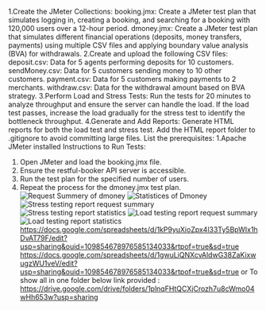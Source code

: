 1.Create the JMeter Collections:
booking.jmx: Create a JMeter test plan that simulates logging in, creating a booking, and searching for a booking with 120,000 users over a 12-hour period.
dmoney.jmx: Create a JMeter test plan that simulates different financial operations (deposits, money transfers, payments) using multiple CSV files and applying boundary value analysis (BVA) for withdrawals.
2.Create and upload the following CSV files:
deposit.csv: Data for 5 agents performing deposits for 10 customers.
sendMoney.csv: Data for 5 customers sending money to 10 other customers.
payment.csv: Data for 5 customers making payments to 2 merchants.
withdraw.csv: Data for the withdrawal amount based on BVA strategy.
3.Perform Load and Stress Tests:
Run the tests for 20 minutes to analyze throughput and ensure the server can handle the load.
If the load test passes, increase the load gradually for the stress test to identify the bottleneck throughput.
4.Generate and Add Reports:
Generate HTML reports for both the load test and stress test.
Add the HTML report folder to .gitignore to avoid committing large files.
List the prerequisites:
1.Apache JMeter installed
Instructions to Run Tests:
1. Open JMeter and load the booking.jmx file.
2. Ensure the restful-booker API server is accessible.
3. Run the test plan for the specified number of users.
4. Repeat the process for the dmoney.jmx test plan.
![Request Summery of dmoney](https://github.com/user-attachments/assets/c4b3b0c2-ace4-4191-b4b2-72b04e584fc4)
![Statistices of Dmoney ](https://github.com/user-attachments/assets/df7d9d99-2afc-489f-973e-2b901fb542cd)
![Stress testing report request summary](https://github.com/user-attachments/assets/decfaf1e-70a4-4614-88e4-d15f7f3a6e7a)
![Stress testing report statistics](https://github.com/user-attachments/assets/6154a32f-5f97-4ecf-a36a-21e566f3a10f)
![Load testing report request summary](https://github.com/user-attachments/assets/079b60bc-42b1-40e6-9c35-f6ceabb7c497)
![Load testing report statistics](https://github.com/user-attachments/assets/659207dc-ed10-48b1-b094-f07a4e66d483)
https://docs.google.com/spreadsheets/d/1kP9yuXioZpx4l33Ty5BpWIx1hDvAT79F/edit?usp=sharing&ouid=109854678976585134033&rtpof=true&sd=true
https://docs.google.com/spreadsheets/d/1gwuLiQNXcvAldwG38ZaKixwugzWU1veV/edit?usp=sharing&ouid=109854678976585134033&rtpof=true&sd=true
or To show all in one folder below link provided :
https://drive.google.com/drive/folders/1plnqFHtQCXjCrozh7u8cWmo04wHh653w?usp=sharing

